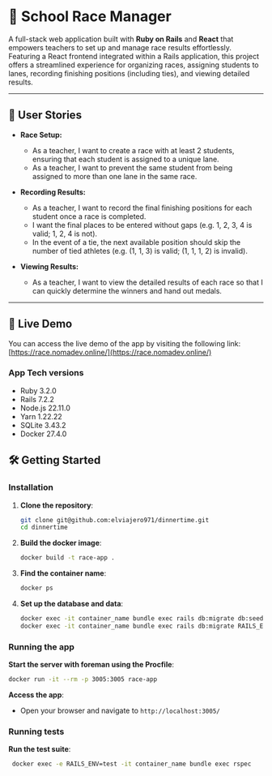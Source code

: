 # 🏃 School Race Manager

A full-stack web application built with **Ruby on Rails** and **React** that empowers teachers to set up and manage race results effortlessly. Featuring a React frontend integrated within a Rails application, this project offers a streamlined experience for organizing races, assigning students to lanes, recording finishing positions (including ties), and viewing detailed results.

---

## 🚀 User Stories

- **Race Setup:**
   - As a teacher, I want to create a race with at least 2 students, ensuring that each student is assigned to a unique lane.
   - As a teacher, I want to prevent the same student from being assigned to more than one lane in the same race.

- **Recording Results:**
   - As a teacher, I want to record the final finishing positions for each student once a race is completed.
   - I want the final places to be entered without gaps (e.g. 1, 2, 3, 4 is valid; 1, 2, 4 is not).
   - In the event of a tie, the next available position should skip the number of tied athletes (e.g. (1, 1, 3) is valid; (1, 1, 1, 2) is invalid).

- **Viewing Results:**
   - As a teacher, I want to view the detailed results of each race so that I can quickly determine the winners and hand out medals.

---

## 🚀 Live Demo

You can access the live demo of the app by visiting the following link:
[https://race.nomadev.online/](https://race.nomadev.online/)

### App Tech versions
- Ruby 3.2.0
- Rails 7.2.2
- Node.js 22.11.0
- Yarn 1.22.22
- SQLite 3.43.2
- Docker 27.4.0
## 🛠️ Getting Started



### Installation

1. **Clone the repository**:
   ```bash
   git clone git@github.com:elviajero971/dinnertime.git
   cd dinnertime
    ```

2. **Build the docker image**:
    ```bash
    docker build -t race-app .
    ```
   
3. **Find the container name**:
    ```bash
    docker ps
    ```

4. **Set up the database and data**:
    ```bash
   docker exec -it container_name bundle exec rails db:migrate db:seed
   docker exec -it container_name bundle exec rails db:migrate RAILS_ENV=test
    ```

### Running the app
**Start the server with foreman using the Procfile**:
   ```bash
  docker run -it --rm -p 3005:3005 race-app
   ```

**Access the app**:
- Open your browser and navigate to `http://localhost:3005/`

### Running tests
**Run the test suite**:
   ```bash
    docker exec -e RAILS_ENV=test -it container_name bundle exec rspec
   ```
